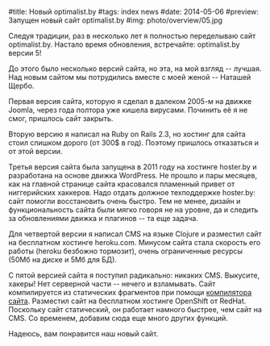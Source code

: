 #title: Новый optimalist.by
#tags: index news
#date: 2014-05-06
#preview: Запущен новый сайт optimalist.by
#img: photo/overview/05.jpg

Следуя традиции, раз в несколько лет я полностью переделываю сайт optimalist.by. Настало время обновления, встречайте: optimalist.by версии 5!

До этого было несколько версий сайта, но эта, на мой взгляд -- лучшая. Над новым сайтом мы потрудились вместе с моей женой -- Наташей Щербо.

Первая версия сайта, которую я сделал в далеком 2005-м на движке Joomla, через года полтора уже кишела вирусами. Починить её я не смог, пришлось сайт закрыть.

Вторую версию я написал на Ruby on Rails 2.3, но хостинг для сайта стоил слишком дорого (от 300$ в год). Поэтому пришлось отказаться и от этой версии.

Третья версия сайта была запущена в 2011 году на хостинге hoster.by и разработана на основе движка WordPress. Не прошло и пары месяцев, как на главной странице сайта красовался пламенный привет от ниггерийских хаккеров. Надо отдать должное техподдержке hoster.by: сайт помогли восстановить очень быстро. Тем не менее, дизайн и функциональность сайта были мягко говоря не на уровне, да и следить за обновлениями движка и плагинов -- та еще задача.

Для четвертой версии я написал CMS на языке Clojure и разместил сайт на бесплатном хостинге heroku.com. Минусом сайта стала скорость его работы (heroku безбожно тормозит), очень ограниченные ресурсы (50Мб на диске и 5Мб для БД).

С пятой версией сайта я поступил радикально: никаких CMS. Выкусите, хакеры! Нет серверной части -- нечего и взламывать. Сайт компилируется из статических фрагментов при помощи [компилятора сайта](https://github.com/dbushenko/sitecompiler/). Разместил сайт на бесплатном хостинге OpenShift от RedHat. Поскольку сайт статический, он работает намного быстрее, чем сайт на CMS. Со временем, добавим сюда еще много других функций.

Надеюсь, вам понравится наш новый сайт.